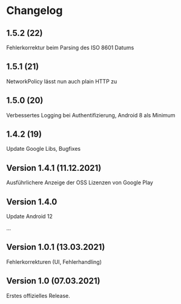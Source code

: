 # Changelog

## 1.5.2 (22)

Fehlerkorrektur beim Parsing des ISO 8601 Datums

## 1.5.1 (21)

NetworkPolicy lässt nun auch plain HTTP zu

## 1.5.0 (20) 

Verbessertes Logging bei Authentifizierung, Android 8 als Minimum

## 1.4.2 (19)

Update Google Libs, Bugfixes
 
## Version 1.4.1 (11.12.2021)

Ausführlichere Anzeige der OSS Lizenzen von Google Play

## Version 1.4.0 

Update Android 12

...

## Version 1.0.1 (13.03.2021)

Fehlerkorrekturen (UI, Fehlerhandling)

## Version 1.0 (07.03.2021)

Erstes offizielles Release.
